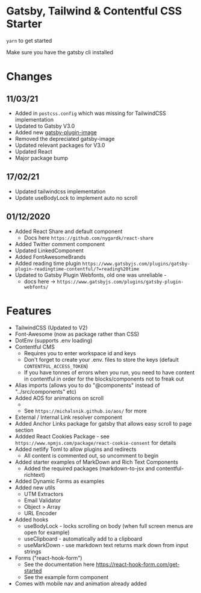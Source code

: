 # Gatsby, Tailwind & Contentful CSS Starter

`yarn` to get started 

Make sure you have the gatsby cli installed 



# Changes

## 11/03/21
* Added in `postcss.config` which was missing for TailwindCSS implementation
* Updated to Gatsby V3.0
* Added new [gatsby-plugin-image](https://www.gatsbyjs.com/plugins/gatsby-plugin-image)
* Removed the depreciated gatsby-image
* Updated relevant packages for V3.0
* Updated React
* Major package bump

## 17/02/21
* Updated tailwindcss implementation 
* Update useBodyLock to implement auto no scroll

## 01/12/2020
* Added React Share and default component
    * Docs here  `https://github.com/nygardk/react-share`
* Added Twitter comment component
* Updated LinkedComponent
* Added FontAwesomeBrands 
* Added reading time plugin `https://www.gatsbyjs.com/plugins/gatsby-plugin-readingtime-contentful/?=reading%20time`
* Updated to Gatsby Plugin Webfonts, old one was unreliable - 
    * docs here -> `https://www.gatsbyjs.com/plugins/gatsby-plugin-webfonts/`


# Features

* TailwindCSS (Updated to V2)
* Font-Awesome (now as package rather than CSS)
* DotEnv (supports .env loading)
* Contentful CMS 
    * Requires you to enter workspace id and keys
    * Don't forget to create your .env. files to store the keys (default `CONTENTFUL_ACCESS_TOKEN`)
    * If you have tonnes of errors when you run, you need to have content in contentful in order for the blocks/components not to freak out
* Alias imports (allows you to do "@components" instead of "../src/components" etc)
* Added AOS for animations on scroll 
    * <div data-aos="fade-up"  data-aos-duration="1000" >
    * See `https://michalsnik.github.io/aos/` for more
* External / Internal Link resolver component
* Added Anchor Links package for gatsby that allows easy scroll to page section
* Addded React Cookies Package - see `https://www.npmjs.com/package/react-cookie-consent` for details
* Added netlify Toml to allow plugins and redirects 
    * All content is commented out, so uncomment to begin
* Added starter examples of MarkDown and Rich Text Components
    * Added the required packages (markdown-to-jsx and contentful-richtext)
* Added Dynamic Forms as examples 
* Added new utils 
    * UTM Extractors
    * Email Validator
    * Object > Array
    * URL Encoder
* Added hooks 
    * useBodyLock - locks scrolling on body (when full screen menus are open for example)
    * useClipboard - automatically add to a clipboard
    * useMarkDown - use markdown text returns mark down from input strings
* Forms ("react-hook-form")
    * See the documentation here https://react-hook-form.com/get-started    
    * See the example form component
* Comes with mobile nav and animation already added
